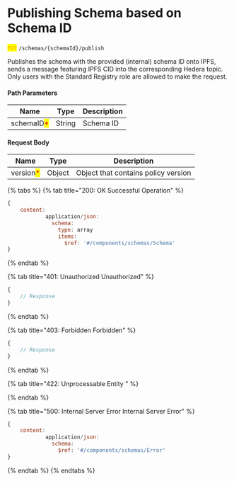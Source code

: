 # Publishing Schema based on Schema ID

<mark style="color:orange;">`PUT`</mark> `/schemas/{schemaId}/publish`

Publishes the schema with the provided (internal) schema ID onto IPFS, sends a message featuring IPFS CID into the corresponding Hedera topic. Only users with the Standard Registry role are allowed to make the request.

#### Path Parameters

| Name                                       | Type   | Description |
| ------------------------------------------ | ------ | ----------- |
| schemaID<mark style="color:red;">\*</mark> | String | Schema ID   |

#### Request Body

| Name                                      | Type   | Description                         |
| ----------------------------------------- | ------ | ----------------------------------- |
| version<mark style="color:red;">\*</mark> | Object | Object that contains policy version |

{% tabs %}
{% tab title="200: OK Successful Operation" %}
```javascript
{
    content:
            application/json:
              schema:
                type: array
                items:
                  $ref: '#/components/schemas/Schema'
}
```
{% endtab %}

{% tab title="401: Unauthorized Unauthorized" %}
```javascript
{
    // Response
}
```
{% endtab %}

{% tab title="403: Forbidden Forbidden" %}
```javascript
{
    // Response
}
```
{% endtab %}

{% tab title="422: Unprocessable Entity " %}

{% endtab %}

{% tab title="500: Internal Server Error Internal Server Error" %}
```javascript
{
    content:
            application/json:
              schema:
                $ref: '#/components/schemas/Error'
}
```
{% endtab %}
{% endtabs %}
